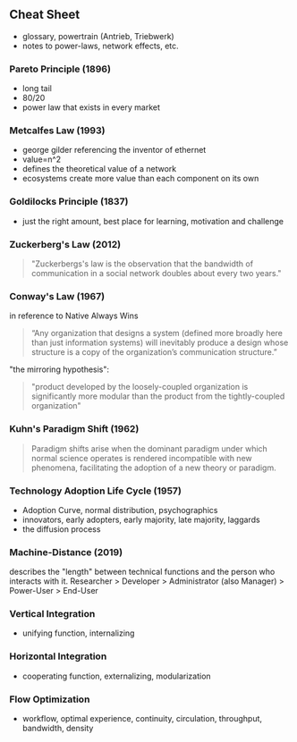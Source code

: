 ## Cheat Sheet
- glossary, powertrain (Antrieb, Triebwerk)
- notes to power-laws, network effects, etc.


### Pareto Principle (1896)
- long tail
- 80/20
- power law that exists in every market

### Metcalfes Law (1993)
- george gilder referencing the inventor of ethernet
- value=n^2
- defines the theoretical value of a network
- ecosystems create more value than each component on its own

### Goldilocks Principle (1837)
- just the right amount, best place for learning, motivation and challenge

### Zuckerberg's Law (2012)
> "Zuckerbergs's law is the observation that the bandwidth of communication in a social network doubles about every two years."

### Conway's Law (1967)
in reference to Native Always Wins
> “Any organization that designs a system (defined more broadly here than just information systems) will inevitably produce a design whose structure is a copy of the organization’s communication structure.”

"the mirroring hypothesis":
> "product developed by the loosely-coupled organization is significantly more modular than the product from the tightly-coupled organization"

### Kuhn's Paradigm Shift (1962)
> Paradigm shifts arise when the dominant paradigm under which normal science operates is rendered incompatible with new phenomena, facilitating the adoption of a new theory or paradigm.

### Technology Adoption Life Cycle (1957)
- Adoption Curve, normal distribution, psychographics
- innovators, early adopters, early majority, late majority, laggards
- the diffusion process

### Machine-Distance (2019)
describes the "length" between technical functions and the person who interacts with it.
Researcher > Developer > Administrator (also Manager) > Power-User > End-User

### Vertical Integration
- unifying function, internalizing

### Horizontal Integration
- cooperating function, externalizing, modularization

### Flow Optimization
- workflow, optimal experience, continuity, circulation, throughput, bandwidth, density
